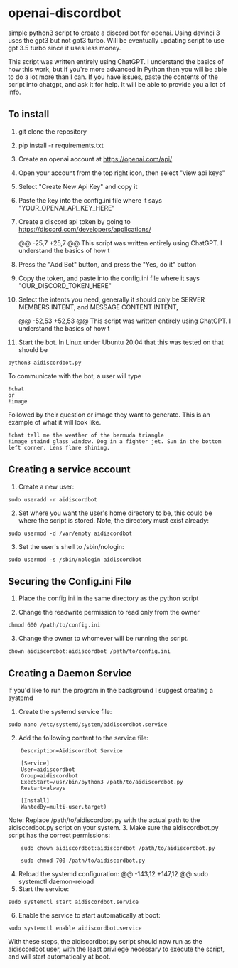 
# openai-discordbot #
simple python3 script to create a discord bot for openai. Using davinci 3 uses the gpt3 but not gpt3 turbo. Will be eventually updating script to use gpt 3.5 turbo since it uses less money.

This script was written entirely using ChatGPT. I understand the basics of how this work, but if you're more advanced in Python then you will be able to do a lot more than I can. If you have issues, paste the contents of the script into chatgpt, and ask it for help. It will be able to provide you a lot of info.

## To install ##
1. git clone the repository

2. pip install -r requirements.txt

3. Create an openai account at https://openai.com/api/

4. Open your account from the top right icon, then select "view api keys"

5. Select "Create New Api Key" and copy it

6. Paste the key into the config.ini file where it says "YOUR_OPENAI_API_KEY_HERE"

7. Create a discord api token by going to https://discord.com/developers/applications/

	@@ -25,7 +25,7 @@ This script was written entirely using ChatGPT. I understand the basics of how t

10. Press the "Add Bot" button, and press the "Yes, do it" button

11. Copy the token, and paste into the config.ini file where it says "OUR_DISCORD_TOKEN_HERE"

12. Select the intents you need, generally it should only be SERVER MEMBERS INTENT, and MESSAGE CONTENT INTENT,

	@@ -52,53 +52,53 @@ This script was written entirely using ChatGPT. I understand the basics of how t
18. Start the bot. In Linux under Ubuntu 20.04 that this was tested on that should be

```
python3 aidiscordbot.py
```

To communicate with the bot, a user will type

```
!chat
or
!image
```

Followed by their question or image they want to generate. This is an example of what it will look like.

```
!chat tell me the weather of the bermuda triangle
!image staind glass window. Dog in a fighter jet. Sun in the bottom left corner. Lens flare shining.
```

## Creating a service account ##
1. Create a new user:
```
sudo useradd -r aidiscordbot
```

2. Set where you want the user's home directory to be, this could be where the script is stored. Note, the directory must exist already: 

```
sudo usermod -d /var/empty aidiscordbot
```

3. Set the user's shell to /sbin/nologin: 

```
sudo usermod -s /sbin/nologin aidiscordbot
```

## Securing the Config.ini File ##
1. Place the config.ini in the same directory as the python script

2. Change the readwrite permission to read only from the owner
```
chmod 600 /path/to/config.ini
```

3. Change the owner to whomever will be running the script. 
```
chown aidiscordbot:aidiscordbot /path/to/config.ini
```

## Creating a Daemon Service ##
If you'd like to run the program in the background I suggest creating a systemd

1. Create the systemd service file: 

```
sudo nano /etc/systemd/system/aidiscordbot.service
```

2. Add the following content to the service file:


```    [Unit]
    Description=Aidiscordbot Service

    [Service]
    User=aidiscordbot
    Group=aidiscordbot
    ExecStart=/usr/bin/python3 /path/to/aidiscordbot.py
    Restart=always

    [Install]
    WantedBy=multi-user.target) 
```
Note: Replace /path/to/aidiscordbot.py with the actual path to the aidiscordbot.py script on your system.
3. Make sure the aidiscordbot.py script has the correct permissions:
```
    sudo chown aidiscordbot:aidiscordbot /path/to/aidiscordbot.py

    sudo chmod 700 /path/to/aidiscordbot.py 
```
4. Reload the systemd configuration:
	@@ -143,12 +147,12 @@ sudo systemctl daemon-reload
5. Start the service:
```
sudo systemctl start aidiscordbot.service
```
6. Enable the service to start automatically at boot:
```
sudo systemctl enable aidiscordbot.service
```
With these steps, the aidiscordbot.py script should now run as the aidiscordbot user, with the least privilege necessary to execute the script, and will start automatically at boot.
